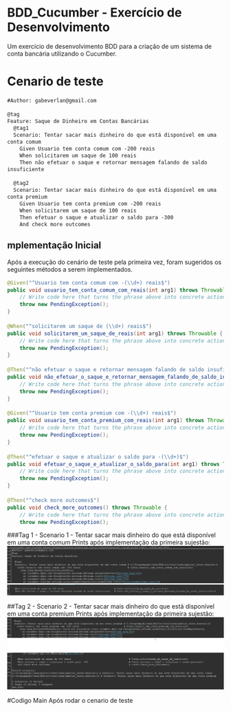 # BDD_Cucumber - Exercício de Desenvolvimento
Um exercício de desenvolvimento BDD para a criação de um sistema de conta bancária utilizando o Cucumber.

# Cenario de teste
```cucumber
#Author: gabeverlan@gmail.com

@tag
Feature: Saque de Dinheiro em Contas Bancárias
  @tag1
  Scenario: Tentar sacar mais dinheiro do que está disponível em uma conta comum
    Given Usuario tem conta comum com -200 reais
    When solicitarem um saque de 100 reais
    Then não efetuar o saque e retornar mensagem falando de saldo insuficiente
    
  @tag2
  Scenario: Tentar sacar mais dinheiro do que está disponível em uma conta premium
    Given Usuario tem conta premium com -200 reais
    When solicitarem um saque de 100 reais
    Then efetuar o saque e atualizar o saldo para -300
    And check more outcomes
```
## mplementação Inicial
Após a execução do cenário de teste pela primeira vez, foram sugeridos os seguintes métodos a serem implementados.

```java
@Given("^Usuario tem conta comum com -(\\d+) reais$")
public void usuario_tem_conta_comum_com_reais(int arg1) throws Throwable {
    // Write code here that turns the phrase above into concrete actions
    throw new PendingException();
}

@When("^solicitarem um saque de (\\d+) reais$")
public void solicitarem_um_saque_de_reais(int arg1) throws Throwable {
    // Write code here that turns the phrase above into concrete actions
    throw new PendingException();
}

@Then("^não efetuar o saque e retornar mensagem falando de saldo insuficiente$")
public void não_efetuar_o_saque_e_retornar_mensagem_falando_de_saldo_insuficiente() throws Throwable {
    // Write code here that turns the phrase above into concrete actions
    throw new PendingException();
}

@Given("^Usuario tem conta premium com -(\\d+) reais$")
public void usuario_tem_conta_premium_com_reais(int arg1) throws Throwable {
    // Write code here that turns the phrase above into concrete actions
    throw new PendingException();
}

@Then("^efetuar o saque e atualizar o saldo para -(\\d+)$")
public void efetuar_o_saque_e_atualizar_o_saldo_para(int arg1) throws Throwable {
    // Write code here that turns the phrase above into concrete actions
    throw new PendingException();
}

@Then("^check more outcomes$")
public void check_more_outcomes() throws Throwable {
    // Write code here that turns the phrase above into concrete actions
    throw new PendingException();
```


###Tag 1 - Scenario 1 - Tentar sacar mais dinheiro do que está disponível em uma conta comum
Prints após implementação da primeira sujestão:
![img.png](imgs/tag1_pt1.png)
![img_1.png](imgs/tag1_pt2.png)

##Tag 2 - Scenario 2 - Tentar sacar mais dinheiro do que está disponível em uma conta premium
Prints após implementação da primeira sujestão:
![img3.png](imgs/tag2_pt1.png)
![img4.png](imgs/tag2_pt2.png)

#Codigo Main
Após rodar o cenario de teste  
